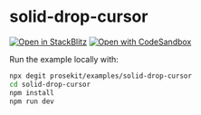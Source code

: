 # solid-drop-cursor

[![Open in StackBlitz](https://developer.stackblitz.com/img/open_in_stackblitz.svg)](https://stackblitz.com/github/prosekit/examples/tree/master/solid-drop-cursor)
[![Open with CodeSandbox](https://assets.codesandbox.io/github/button-edit-lime.svg)](https://codesandbox.io/p/sandbox/github/prosekit/examples/tree/master/solid-drop-cursor)

Run the example locally with:

```bash
npx degit prosekit/examples/solid-drop-cursor
cd solid-drop-cursor
npm install
npm run dev
```
